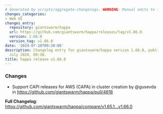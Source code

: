 ```yaml
---
# Generated by scripts/aggregate-changelogs. WARNING: Manual edits to this files will be overwritten.
changes_categories:
- Web UI
changes_entry:
  repository: giantswarm/happa
  url: https://github.com/giantswarm/happa/releases/tag/v1.66.0
  version: 1.66.0
  version_tag: v1.66.0
date: '2024-07-18T09:38:06'
description: Changelog entry for giantswarm/happa version 1.66.0, published on 18
  July 2024, 09:38.
title: happa release v1.66.0
---
```


<!-- Release notes generated using configuration in .github/release.yml at main -->

### Changes
* Support CAPI releases for AWS (CAPA) in cluster creation by @gusevda in https://github.com/giantswarm/happa/pull/4618


**Full Changelog**: https://github.com/giantswarm/happa/compare/v1.65.1...v1.66.0
